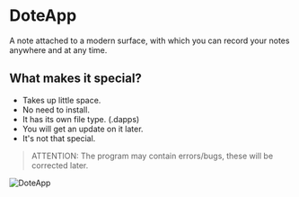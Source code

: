 # DoteApp
A note attached to a modern surface, with which you can record your notes anywhere and at any time.
## What makes it special?
- Takes up little space.
- No need to install.
- It has its own file type. (.dapps)
- You will get an update on it later.
- It's not that special.
> ATTENTION: The program may contain errors/bugs, these will be corrected later.

![DoteApp](https://i.imgur.com/QMXFKB0.png)
